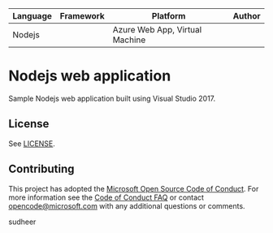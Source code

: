 | Language | Framework | Platform | Author |
| -------- | -------- |--------|--------|
| Nodejs |  | Azure Web App, Virtual Machine| |


# Nodejs web application

Sample Nodejs web application built using Visual Studio 2017.

## License

See [LICENSE](LICENSE).

## Contributing

This project has adopted the [Microsoft Open Source Code of Conduct](https://opensource.microsoft.com/codeofconduct/). For more information see the [Code of Conduct FAQ](https://opensource.microsoft.com/codeofconduct/faq/) or contact [opencode@microsoft.com](mailto:opencode@microsoft.com) with any additional questions or comments.


sudheer
